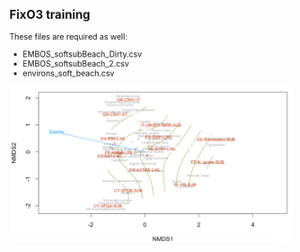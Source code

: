 ## FixO3 training

These files are required as well:

- EMBOS_softsubBeach_Dirty.csv
- EMBOS_softsubBeach_2.csv
- environs_soft_beach.csv

![nmds](https://github.com/iobis/training/blob/master/fixo3/nmds.png)
